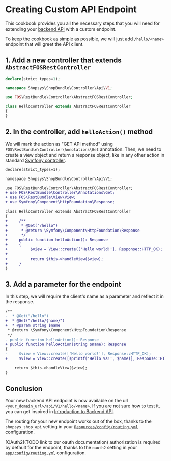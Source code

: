 # Creating Custom API Endpoint

This cookbook provides you all the necessary steps that you will need for extending your [backend API](/docs/api/introduction-to-backend-api.md) with a custom endpoint.

To keep the cookbook as simple as possible, we will just add `/hello/<name>` endpoint that will greet the API client.

## 1. Add a new controller that extends `AbstractFOSRestController`
```php
declare(strict_types=1);

namespace Shopsys\ShopBundle\Controller\Api\V1;

use FOS\RestBundle\Controller\AbstractFOSRestController;

class HelloController extends AbstractFOSRestController
{
}
```
## 2. In the controller, add `helloAction()` method
We will mark the action as "GET API method" using `FOS\RestBundle\Controller\Annotations\Get` annotation.
Then, we need to create a view object and return a response object, like in any other action in standard [Symfony controller](https://symfony.com/doc/3.4/controller.html).

```diff
declare(strict_types=1);

namespace Shopsys\ShopBundle\Controller\Api\V1;

use FOS\RestBundle\Controller\AbstractFOSRestController;
+ use FOS\RestBundle\Controller\Annotations\Get;
+ use FOS\RestBundle\View\View;
+ use Symfony\Component\HttpFoundation\Response;

class HelloController extends AbstractFOSRestController
{
+     /**
+      * @Get("/hello")
+      * @return \Symfony\Component\HttpFoundation\Response
+      */
+     public function helloAction(): Response
+     {
+          $view = View::create(['Hello world!'], Response::HTTP_OK);
+
+          return $this->handleView($view);
+     }
}
```

## 3. Add a parameter for the endpoint
In this step, we will require the client's name as a parameter and reflect it in the response.

```diff
/**
-  * @Get("/hello")
+  * @Get("/hello/{name}")
+  * @param string $name
 * @return \Symfony\Component\HttpFoundation\Response
 */
- public function helloAction(): Response
+ public function helloAction(string $name): Response
{
-     $view = View::create(['Hello world!'], Response::HTTP_OK);
+     $view = View::create([sprintf('Hello %s!', $name)], Response::HTTP_OK);

    return $this->handleView($view);
}
```

## Conclusion
Your new backend API endpoint is now available on the url `<your_domain_url>/api/V1/hello/<name>`. If you are not sure how to test it, you can get inspired in [Introduction to Backend API](/docs/api/introduction-to-backend-api.md#try-it).

The routing for your new endpoint works out of the box, thanks to the `shopsys_shop_api` setting in your [`Resources/config/routing.yml`](/project-base/src/Shopsys/ShopBundle/Resources/config/routing.yml) configuration.

[OAuth2](TODO link to our oauth documentation) authorization is required by default for the endpoint, thanks to the `oauth2` setting in your [`app/config/routing.yml`](/project-base/app/config/routing.yml) configuration.
